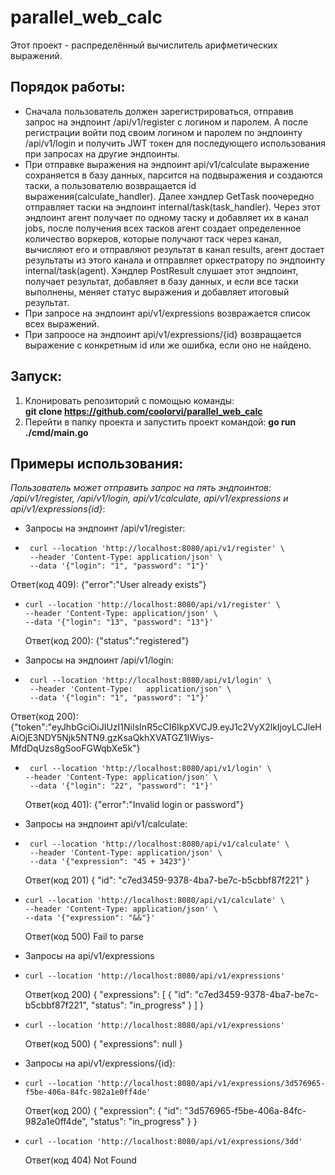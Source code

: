 # parallel_web_calc
Этот проект - распределённый вычислитель арифметических выражений. 

## Порядок работы:
* Сначала пользователь должен зарегистрироваться, отправив запрос на эндпоинт /api/v1/register с логином и паролем. А после регистрации войти под своим логином и паролем по эндпоинту /api/v1/login и получить JWT токен для последующего использования при запросах на другие эндпоинты.
* При отправке выражения на эндпоинт api/v1/calculate выражение сохраняется в базу данных, парсится на подвыражения и создаются таски, а пользователю возвращается id выражения(calculate_handler). Далее хэндлер GetTask поочередно отправляет таски на эндпоинт internal/task(task_handler). Через этот эндпоинт агент получает по одному таску и добавляет их в канал jobs, после получения всех тасков агент создает определенное количество воркеров, которые получают таск через канал, вычисляют его и отправляют результат в канал results, агент достает результаты из этого канала и отправляет оркестратору по эндпоинту internal/task(agent). Хэндлер PostResult слушает этот эндпоинт, получает результат, добавляет в базу данных, и если все таски выполнены, меняет статус выражения и добавляет итоговый результат.
* При запросе на эндпоинт api/v1/expressions возвражается список всех выражений.
* При запроосе на эндпоинт api/v1/expressions/{id} возвращается выражение с конкретным id или же ошибка, если оно не найдено.

## Запуск:
1. Клонировать репозиторий с помощью команды:\
__git clone https://github.com/coolorvi/parallel_web_calc__
2. Перейти в папку проекта и запустить проект командой: __go run ./cmd/main.go__

## Примеры использования:
_Пользователь может отправить запрос на пять эндпоинтов: /api/v1/register, /api/v1/login, api/v1/calculate, api/v1/expressions и api/v1/expressions{id}_:
* Запросы на эндпоинт /api/v1/register:
 * ``` 
    curl --location 'http://localhost:8080/api/v1/register' \
    --header 'Content-Type: application/json' \
    --data '{"login": "1", "password": "1"}'
   ```
  Ответ(код 409): {"error":"User already exists"}
* ```
  curl --location 'http://localhost:8080/api/v1/register' \
  --header 'Content-Type: application/json' \
  --data '{"login": "13", "password": "13"}'
  ```
  Ответ(код 200): {"status":"registered"}

* Запросы на эндпоинт /api/v1/login:
 * ```
    curl --location 'http://localhost:8080/api/v1/login' \
    --header 'Content-Type:   application/json' \
    --data '{"login": "1", "password": "1"}'
    ```
  Ответ(код 200): {"token":"eyJhbGciOiJIUzI1NiIsInR5cCI6IkpXVCJ9.eyJ1c2VyX2lkIjoyLCJleHAiOjE3NDY5Njk5NTN9.gzKsaQkhXVATGZ1IWiys-MfdDqUzs8gSooFGWqbXe5k"}
 * ```
    curl --location 'http://localhost:8080/api/v1/login' \
   --header 'Content-Type: application/json' \
    --data '{"login": "22", "password": "1"}'
    ```
    Ответ(код 401): {"error":"Invalid login or password"}  

* Запросы на эндпоинт api/v1/calculate:
 * ```
    curl --location 'http://localhost:8080/api/v1/calculate' \
    --header 'Content-Type: application/json' \
    --data '{"expression": "45 + 3423"}'

   ```
   Ответ(код 201) {
    "id": "c7ed3459-9378-4ba7-be7c-b5cbbf87f221"
}
    
 *  ```
    curl --location 'http://localhost:8080/api/v1/calculate' \
    --header 'Content-Type: application/json' \
    --data '{"expression": "&&"}'
    ```

    Ответ(код 500) Fail to parse

* Запросы на api/v1/expressions
 * ```
   curl --location 'http://localhost:8080/api/v1/expressions'
   ```
   Ответ(код 200) {
    "expressions": [
        {
            "id": "c7ed3459-9378-4ba7-be7c-b5cbbf87f221",
            "status": "in_progress"
        }
    ]
  }

 * ```
   curl --location 'http://localhost:8080/api/v1/expressions'
   ```
   Ответ(код 500) {
    "expressions": null
  }   

* Запросы на api/v1/expressions/{id}:
 * ```
   curl --location 'http://localhost:8080/api/v1/expressions/3d576965-f5be-406a-84fc-982a1e0ff4de'
   ```
   Ответ(код 200) {
    "expression": {
        "id": "3d576965-f5be-406a-84fc-982a1e0ff4de",
        "status": "in_progress"
    }
    }
 * ```
   curl --location 'http://localhost:8080/api/v1/expressions/3dd'
   ```
   Ответ(код 404) Not Found
     

